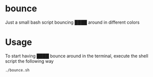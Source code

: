 # bounce
Just a small bash script bouncing ████ around in different colors

# Usage
To start having ████ bounce around in the terminal, execute the shell script the following way

```bash
./bounce.sh
```
